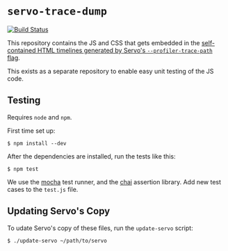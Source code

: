 # `servo-trace-dump`

[![Build Status](https://travis-ci.org/fitzgen/servo-trace-dump.png?branch=master)](https://travis-ci.org/fitzgen/servo-trace-dump)

This repository contains the JS and CSS that gets embedded in the
[self-contained HTML timelines generated by Servo's `--profiler-trace-path` flag](https://github.com/servo/servo/wiki/Profiling#generating-timelines).

This exists as a separate repository to enable easy unit testing of the JS code.

## Testing

Requires `node` and `npm`.

First time set up:

```
$ npm install --dev
```

After the dependencies are installed, run the tests like this:

```
$ npm test
```

We use the [mocha](http://mochajs.org/) test runner, and the
[chai](http://chaijs.com/) assertion library. Add new test cases to the
`test.js` file.

## Updating Servo's Copy

To udate Servo's copy of these files, run the `update-servo` script:

```
$ ./update-servo ~/path/to/servo
```
